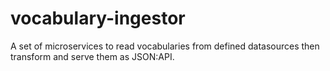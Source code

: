 # vocabulary-ingestor
A set of microservices to read vocabularies from defined datasources then transform and serve them as JSON:API.
